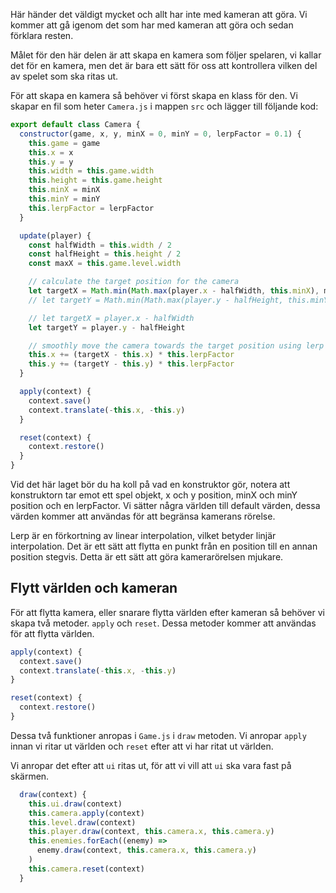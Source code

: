 Här händer det väldigt mycket och allt har inte med kameran att göra. Vi kommer att gå igenom det som har med kameran att göra och sedan förklara resten.

Målet för den här delen är att skapa en kamera som följer spelaren, vi kallar det för en kamera, men det är bara ett sätt för oss att kontrollera vilken del av spelet som ska ritas ut.

För att skapa en kamera så behöver vi först skapa en klass för den. Vi skapar en fil som heter `Camera.js` i mappen `src` och lägger till följande kod:

```javascript
export default class Camera {
  constructor(game, x, y, minX = 0, minY = 0, lerpFactor = 0.1) {
    this.game = game
    this.x = x
    this.y = y
    this.width = this.game.width
    this.height = this.game.height
    this.minX = minX
    this.minY = minY
    this.lerpFactor = lerpFactor
  }

  update(player) {
    const halfWidth = this.width / 2
    const halfHeight = this.height / 2
    const maxX = this.game.level.width

    // calculate the target position for the camera
    let targetX = Math.min(Math.max(player.x - halfWidth, this.minX), maxX)
    // let targetY = Math.min(Math.max(player.y - halfHeight, this.minY), maxY)

    // let targetX = player.x - halfWidth
    let targetY = player.y - halfHeight

    // smoothly move the camera towards the target position using lerp
    this.x += (targetX - this.x) * this.lerpFactor
    this.y += (targetY - this.y) * this.lerpFactor
  }

  apply(context) {
    context.save()
    context.translate(-this.x, -this.y)
  }

  reset(context) {
    context.restore()
  }
}
```

Vid det här laget bör du ha koll på vad en konstruktor gör, notera att konstruktorn tar emot ett spel objekt, x och y position, minX och minY position och en lerpFactor. Vi sätter några världen till default värden, dessa värden kommer att användas för att begränsa kamerans rörelse.

Lerp är en förkortning av linear interpolation, vilket betyder linjär interpolation. Det är ett sätt att flytta en punkt från en position till en annan position stegvis. Detta är ett sätt att göra kamerarörelsen mjukare.

## Flytt världen och kameran

För att flytta kamera, eller snarare flytta världen efter kameran så behöver vi skapa två metoder. `apply` och `reset`. Dessa metoder kommer att användas för att flytta världen.

```javascript
apply(context) {
  context.save()
  context.translate(-this.x, -this.y)
}

reset(context) {
  context.restore()
}
```

Dessa två funktioner anropas i `Game.js` i `draw` metoden. Vi anropar `apply` innan vi ritar ut världen och `reset` efter att vi har ritat ut världen.

Vi anropar det efter att `ui` ritas ut, för att vi vill att `ui` ska vara fast på skärmen.

```javascript
  draw(context) {
    this.ui.draw(context)
    this.camera.apply(context)
    this.level.draw(context)
    this.player.draw(context, this.camera.x, this.camera.y)
    this.enemies.forEach((enemy) =>
      enemy.draw(context, this.camera.x, this.camera.y)
    )
    this.camera.reset(context)
  }
```

## 